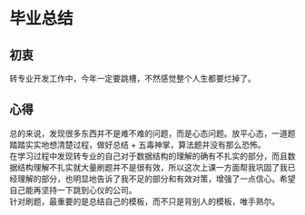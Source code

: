 # 毕业总结
## 初衷
转专业开发工作中，今年一定要跳槽，不然感觉整个人生都要烂掉了。

## 心得
总的来说，发现很多东西并不是难不难的问题，而是心态问题。放平心态，一道题踏踏实实地想清楚过程，做好总结 + 五毒神掌，算法题并没有那么恐怖。  
在学习过程中发现转专业的自己对于数据结构的理解的确有不扎实的部分，而且数据结构理解不扎实就大量刷题并不是很有效，所以这次上课一方面帮我巩固了我已经理解的部分，也明显地告诉了我不足的部分和有效对策，增强了一点信心。希望自己能再坚持一下跳到心仪的公司。  
针对刷题，最重要的是总结自己的模板，而不只是背别人的模板，唯手熟尔。
